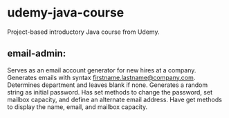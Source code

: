 # udemy-java-course
Project-based introductory Java course from Udemy.


## email-admin: 
Serves as an email account generator for new hires at a company.
Generates emails with syntax firstname.lastname@company.com. 
Determines department and leaves blank if none.
Generates a random string as initial password.
Has set methods to change the password, set mailbox capacity, and define an alternate email address.
Have get methods to display the name, email, and mailbox capacity.
